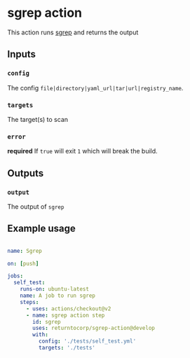 # sgrep action

This action runs [sgrep](https://sgrep.dev) and returns the output

## Inputs

### `config`

The config `file|directory|yaml_url|tar|url|registry_name`.

### `targets`

The target(s) to scan

### `error`

**required** If `true` will exit `1` which will break the build.

## Outputs

### `output`

The output of `sgrep`

## Example usage

```yaml

name: Sgrep

on: [push]

jobs:
  self_test:
    runs-on: ubuntu-latest
    name: A job to run sgrep
    steps:
      - uses: actions/checkout@v2
      - name: sgrep action step
        id: sgrep
        uses: returntocorp/sgrep-action@develop
        with:
          config: './tests/self_test.yml'
          targets: './tests'
```
